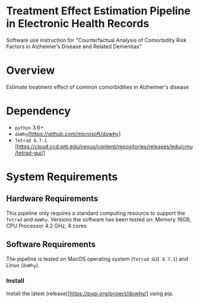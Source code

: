 # Treatment Effect Estimation Pipeline in Electronic Health Records
Software use instruction for "Counterfactual Analysis of Comorbidity Risk Factors in Alzheimer’s Disease and Related Dementias" 

# Overview
Estimate treatment effect of common comorbidities in Alzheimer's disease

# Dependency
- `python` 3.6+
- `doWhy`[https://github.com/microsoft/dowhy]
- `Tetrad 6.7.1` [https://cloud.ccd.pitt.edu/nexus/content/repositories/releases/edu/cmu/tetrad-gui/]
# System Requirements
## Hardware Requirements
This pipeline only requires a standard computing resource to support the `Tetrad` and `doWhy`. 
Versions the software has been tested on: Memory 16GB, CPU Processor 4.2 GHz, 4 cores

## Software Requirements
The pipeline is tested on MacOS operating system (`Tetrad GUI 6.7.1`) and Linux (`doWhy`). 

### Install
Install the latest (release)[https://pypi.org/project/dowhy/] using pip. 



